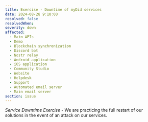 ```yaml
---
title: Exercise - Downtime of myDid services
date: 2024-08-28 9:10:00
resolved: false
resolvedWhen: 
severity: down
affected:
  - Main APIs
  - Demo
  - Blockchain synchronization
  - Discord bot
  - Nostr relay
  - Android application
  - iOS application
  - Community Studio
  - Website
  - Helpdesk
  - Support
  - Automated email server
  - Main email server
section: issue
---
```


*Service Downtime Exercise* - We are practicing the full restart of our solutions in the event of an attack on our services.